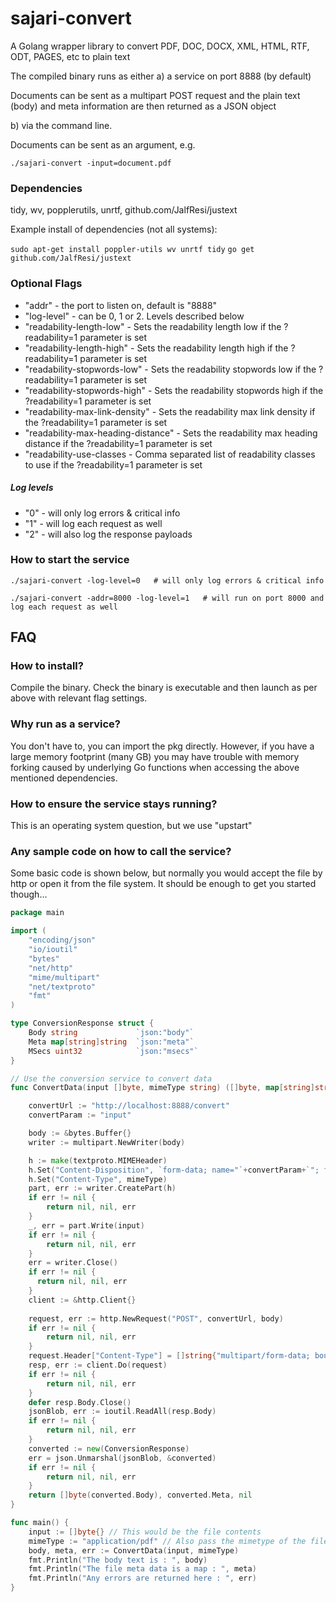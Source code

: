 sajari-convert
==============

A Golang wrapper library to convert PDF, DOC, DOCX, XML, HTML, RTF, ODT, PAGES, etc to plain text

The compiled binary runs as either 
a) a service on port 8888 (by default)

Documents can be sent as a multipart POST request and the plain text (body) and meta information are then returned as a JSON object

b) via the command line. 

Documents can be sent as an argument, e.g. 

```./sajari-convert -input=document.pdf```

### Dependencies
tidy, wv, popplerutils, unrtf, github.com/JalfResi/justext

Example install of dependencies (not all systems):

```sudo apt-get install poppler-utils wv unrtf tidy``` 
```go get github.com/JalfResi/justext``` 

### Optional Flags
 - "addr" - the port to listen on, default is "8888"
 - "log-level" - can be 0, 1 or 2. Levels described below
 - "readability-length-low" - Sets the readability length low if the ?readability=1 parameter is set
 - "readability-length-high" - Sets the readability length high if the ?readability=1 parameter is set
 - "readability-stopwords-low" - Sets the readability stopwords low if the ?readability=1 parameter is set
 - "readability-stopwords-high" - Sets the readability stopwords high if the ?readability=1 parameter is set
 - "readability-max-link-density" - Sets the readability max link density if the ?readability=1 parameter is set
 - "readability-max-heading-distance" - Sets the readability max heading distance if the ?readability=1 parameter is set
 - "readability-use-classes - Comma separated list of readability classes to use if the ?readability=1 parameter is set

##### Log levels
 - "0" - will only log errors & critical info
 - "1" - will log each request as well
 - "2" - will also log the response payloads

### How to start the service
```./sajari-convert -log-level=0   # will only log errors & critical info ```

```./sajari-convert -addr=8000 -log-level=1   # will run on port 8000 and log each request as well ```

## FAQ

### How to install?
Compile the binary. Check the binary is executable and then launch as per above with relevant flag settings.

### Why run as a service?
You don't have to, you can import the pkg directly. However, if you have a large memory footprint (many GB) you may have trouble with memory forking caused by underlying Go functions when accessing the above mentioned dependencies. 

### How to ensure the service stays running?
This is an operating system question, but we use "upstart"

### Any sample code on how to call the service?
Some basic code is shown below, but normally you would accept the file by http or open it from the file system. It should be enough to get you started though...

```go
package main

import (
    "encoding/json"
	"io/ioutil"
	"bytes"
	"net/http"
	"mime/multipart"
	"net/textproto"
	"fmt"
)

type ConversionResponse struct {
	Body string             `json:"body"`
	Meta map[string]string  `json:"meta"`
	MSecs uint32            `json:"msecs"`
}

// Use the conversion service to convert data
func ConvertData(input []byte, mimeType string) ([]byte, map[string]string, error) {

	convertUrl := "http://localhost:8888/convert"
	convertParam := "input"

	body := &bytes.Buffer{}
	writer := multipart.NewWriter(body)

	h := make(textproto.MIMEHeader)
	h.Set("Content-Disposition", `form-data; name="`+convertParam+`"; filename="noname"`)
	h.Set("Content-Type", mimeType)
	part, err := writer.CreatePart(h)
	if err != nil {
		return nil, nil, err
	}
	_, err = part.Write(input)
	if err != nil {
		return nil, nil, err
	}
	err = writer.Close()
	if err != nil {
	  return nil, nil, err
	}
	client := &http.Client{}
	
	request, err := http.NewRequest("POST", convertUrl, body)
	if err != nil {
		return nil, nil, err
	}
	request.Header["Content-Type"] = []string{"multipart/form-data; boundary="+writer.Boundary()}
	resp, err := client.Do(request)
	if err != nil {
		return nil, nil, err
	}
	defer resp.Body.Close()
	jsonBlob, err := ioutil.ReadAll(resp.Body)
	if err != nil {
		return nil, nil, err
	}
	converted := new(ConversionResponse)
	err = json.Unmarshal(jsonBlob, &converted)
	if err != nil {
		return nil, nil, err
	}
	return []byte(converted.Body), converted.Meta, nil
}

func main() {
	input := []byte{} // This would be the file contents
	mimeType := "application/pdf" // Also pass the mimetype of the file
	body, meta, err := ConvertData(input, mimeType)
	fmt.Println("The body text is : ", body)
	fmt.Println("The file meta data is a map : ", meta)
	fmt.Println("Any errors are returned here : ", err)
}
```
